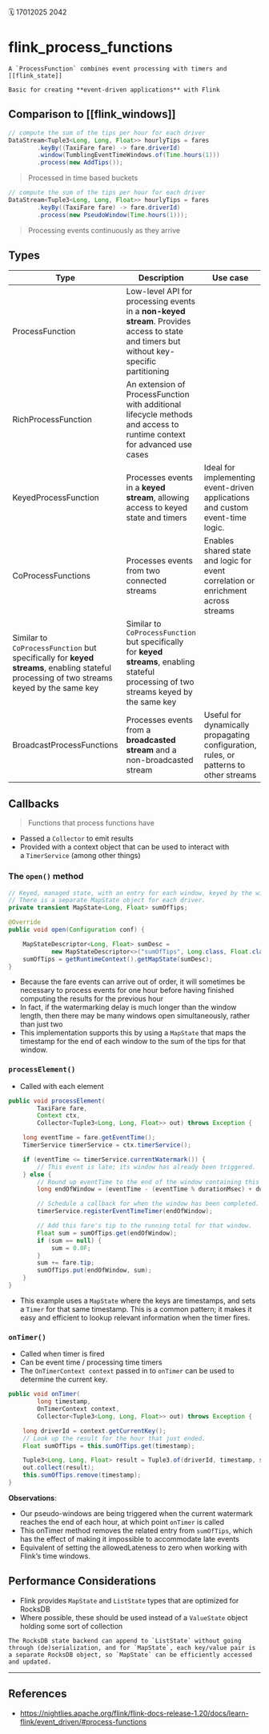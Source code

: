 🗓️ 17012025 2042

# flink_process_functions

```ad-abstract
A `ProcessFunction` combines event processing with timers and [[flink_state]]

Basic for creating **event-driven applications** with Flink
```

## Comparison to [[flink_windows]]
```java
// compute the sum of the tips per hour for each driver
DataStream<Tuple3<Long, Long, Float>> hourlyTips = fares
        .keyBy((TaxiFare fare) -> fare.driverId)
        .window(TumblingEventTimeWindows.of(Time.hours(1)))
        .process(new AddTips());
```
> Processed in time based buckets

```java
// compute the sum of the tips per hour for each driver
DataStream<Tuple3<Long, Long, Float>> hourlyTips = fares
        .keyBy((TaxiFare fare) -> fare.driverId)
        .process(new PseudoWindow(Time.hours(1)));
```
> Processing events continuously as they arrive

## Types

| Type                                                                                                                                     | Description                                                                                                                              | Use case                                                                              |
| ---------------------------------------------------------------------------------------------------------------------------------------- | ---------------------------------------------------------------------------------------------------------------------------------------- | ------------------------------------------------------------------------------------- |
| ProcessFunction                                                                                                                          | Low-level API for processing events in a **non-keyed stream**. Provides access to state and timers but without key-specific partitioning |                                                                                       |
| RichProcessFunction                                                                                                                      | An extension of ProcessFunction with additional lifecycle methods and access to runtime context for advanced use cases                   |                                                                                       |
| KeyedProcessFunction                                                                                                                     | Processes events in a **keyed stream**, allowing access to keyed state and timers                                                        | Ideal for implementing event-driven applications and custom event-time logic.         |
| CoProcessFunctions                                                                                                                       | Processes events from two connected streams                                                                                              | Enables shared state and logic for event correlation or enrichment across streams     |
| Similar to `CoProcessFunction` but specifically for **keyed streams**, enabling stateful processing of two streams keyed by the same key | Similar to `CoProcessFunction` but specifically for **keyed streams**, enabling stateful processing of two streams keyed by the same key |                                                                                       |
| BroadcastProcessFunctions                                                                                                                | Processes events from a **broadcasted stream** and a non-broadcasted stream                                                              | Useful for dynamically propagating configuration, rules, or patterns to other streams |

## Callbacks

> Functions that process functions have

- Passed a `Collector` to emit results
- Provided with a context object that can be used to interact with a `TimerService` (among other things)

### The `open()` method

```java
// Keyed, managed state, with an entry for each window, keyed by the window's end time.
// There is a separate MapState object for each driver.
private transient MapState<Long, Float> sumOfTips;

@Override
public void open(Configuration conf) {

    MapStateDescriptor<Long, Float> sumDesc =
            new MapStateDescriptor<>("sumOfTips", Long.class, Float.class);
    sumOfTips = getRuntimeContext().getMapState(sumDesc);
}
```

- Because the fare events can arrive out of order, it will sometimes be necessary to process events for one hour before having finished computing the results for the previous hour
- In fact, if the watermarking delay is much longer than the window length, then there may be many windows open simultaneously, rather than just two
- This implementation supports this by using a `MapState` that maps the timestamp for the end of each window to the sum of the tips for that window.



### `processElement()`
- Called with each element
```java
public void processElement(
        TaxiFare fare,
        Context ctx,
        Collector<Tuple3<Long, Long, Float>> out) throws Exception {

    long eventTime = fare.getEventTime();
    TimerService timerService = ctx.timerService();

    if (eventTime <= timerService.currentWatermark()) {
        // This event is late; its window has already been triggered.
    } else {
        // Round up eventTime to the end of the window containing this event.
        long endOfWindow = (eventTime - (eventTime % durationMsec) + durationMsec - 1);

        // Schedule a callback for when the window has been completed.
        timerService.registerEventTimeTimer(endOfWindow);

        // Add this fare's tip to the running total for that window.
        Float sum = sumOfTips.get(endOfWindow);
        if (sum == null) {
            sum = 0.0F;
        }
        sum += fare.tip;
        sumOfTips.put(endOfWindow, sum);
    }
}
```

- This example uses a `MapState` where the keys are timestamps, and sets a `Timer` for that same timestamp. This is a common pattern; it makes it easy and efficient to lookup relevant information when the timer fires.

### `onTimer()`
- Called when timer is fired
- Can be event time / processing time timers
- The `OnTimerContext context` passed in to `onTimer` can be used to determine the current key.

```java
public void onTimer(
        long timestamp, 
        OnTimerContext context, 
        Collector<Tuple3<Long, Long, Float>> out) throws Exception {

    long driverId = context.getCurrentKey();
    // Look up the result for the hour that just ended.
    Float sumOfTips = this.sumOfTips.get(timestamp);

    Tuple3<Long, Long, Float> result = Tuple3.of(driverId, timestamp, sumOfTips);
    out.collect(result);
    this.sumOfTips.remove(timestamp);
}
```

**Observations**:
- Our pseudo-windows are being triggered when the current watermark reaches the end of each hour, at which point `onTimer` is called
- This onTimer method removes the related entry from `sumOfTips`, which has the effect of making it impossible to accommodate late events
- Equivalent of setting the allowedLateness to zero when working with Flink’s time windows.
    

## Performance Considerations

- Flink provides `MapState` and `ListState` types that are optimized for RocksDB
- Where possible, these should be used instead of a `ValueState` object holding some sort of collection

```ad-info
The RocksDB state backend can append to `ListState` without going through (de)serialization, and for `MapState`, each key/value pair is a separate RocksDB object, so `MapState` can be efficiently accessed and updated.
```

---

## References
- https://nightlies.apache.org/flink/flink-docs-release-1.20/docs/learn-flink/event_driven/#process-functions